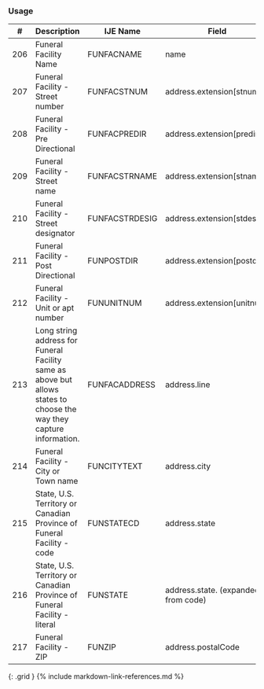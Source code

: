 ### Usage


| **#** |  **Description**   |  **IJE Name**   |  **Field**  |  **Type**  | **Value Set**  |
| ---------| ------------- | ------------ | -------------- | -------- | -------- |
| 206 | Funeral Facility Name | FUNFACNAME| name | string |  | 
| 207 | Funeral Facility - Street number | FUNFACSTNUM| address.extension[stnum] | string |  | 
| 208 | Funeral Facility - Pre Directional | FUNFACPREDIR| address.extension[predir] | string |  | 
| 209 | Funeral Facility - Street name | FUNFACSTRNAME| address.extension[stname] | string |  | 
| 210 | Funeral Facility - Street designator | FUNFACSTRDESIG| address.extension[stdesig] | string |  | 
| 211 | Funeral Facility - Post Directional | FUNPOSTDIR| address.extension[postdir] | string |  | 
| 212 | Funeral Facility - Unit or apt number | FUNUNITNUM| address.extension[unitnum] | string |  | 
| 213 | Long string address for Funeral Facility same as above but allows states to choose the way they capture information. | FUNFACADDRESS| address.line | string | address.line  | 
| 214 | Funeral Facility - City or Town name | FUNCITYTEXT| address.city | string | address.city  | 
| 215 | State, U.S. Territory or Canadian Province of Funeral Facility - code | FUNSTATECD| address.state | string | [StatesTerritoriesProvincesVS] | 
| 216 | State, U.S. Territory or Canadian Province of Funeral Facility - literal | FUNSTATE| address.state. (expanded from code) | string | [StatesTerritoriesProvincesVS] | 
| 217 | Funeral Facility - ZIP | FUNZIP| address.postalCode | string |  | 
{: .grid }
{% include markdown-link-references.md %}
